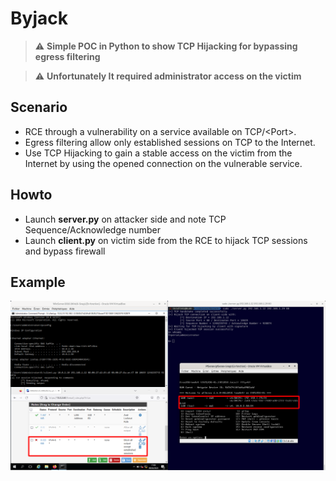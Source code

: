 # Byjack

> :warning: **Simple POC in Python to show TCP Hijacking for bypassing egress filtering**

> :warning: **Unfortunately It required administrator access on the victim**

## Scenario

- RCE through a vulnerability on a service available on TCP/&lt;Port&gt;.
- Egress filtering allow only established sessions on TCP to the Internet.
- Use TCP Hijacking to gain a stable access on the victim from the Internet by using the opened connection on the vulnerable service.

## Howto

- Launch **server.py** on attacker side and note TCP Sequence/Acknowledge number
- Launch **client.py** on victim side from the RCE to hijack TCP sessions and bypass firewall

## Example

![POC](https://raw.githubusercontent.com/YRazafim/Byjack/main/POC.png)
